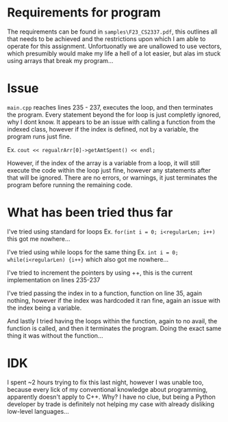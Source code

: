 # Requirements for program

The requirements can be found in `samples\F23_CS2337.pdf`, this outlines all that needs to be achieved and the restrictions upon which I am able to operate for this assignment. Unfortuonatly we are unallowed to use vectors, which presumibly would make my life a hell of a lot easier, but alas im stuck using arrays that break my program...

# Issue

`main.cpp` reaches lines 235 - 237, executes the loop, and then terminates the program. Every statement beyond the for loop is just completly ignored, why I dont know. It appears to be an issue with calling a function from the indexed class, however if the index is defined, not by a variable, the program runs just fine. 

Ex. `cout << regualrArr[0]->getAmtSpent() << endl;`

However, if the index of the array is a variable from a loop, it will still execute the code within the loop just fine, however any statements after that will be ignored. There are no errors, or warnings, it just terminates the program before running the remaining code.

# What has been tried thus far

I've tried using standard for loops
Ex. `for(int i = 0; i<regularLen; i++)` 
this got me nowhere...

I've tried using while loops for the same thing Ex. `int i = 0; while(i<regularLen) {i++}` which also got me nowhere...

I've tried to increment the pointers by using ++, this is the current implementation on lines 235-237

I've tried passing the index in to a function, function on line 35, again nothing, however if the index was hardcoded it ran fine, again an issue with the index being a variable.

And lastly I tried having the loops within the function, again to no avail, the function is called, and then it terminates the program. Doing the exact same thing it was without the function...

# IDK

I spent ~2 hours trying to fix this last night, however I was unable too, because every lick of my conventional knowledge about programming, apparently doesn't apply to C++. Why? I have no clue, but being a Python developer by trade is definitely not helping my case with already disliking low-level languages...